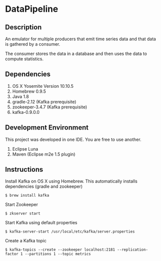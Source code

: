 # DataPipeline


## Description
An emulator for multiple producers that emit time series data and that data is gathered by a consumer.

The consumer stores the data in a database and then uses the data to compute statistics.

## Dependencies

1. OS X Yosemite Version 10.10.5
2. Homebrew 0.9.5 
3. Java 1.8
4. gradle-2.12 (Kafka prerequisite)
5. zookeeper-3.4.7 (Kafka prerequisite)
6. kafka-0.9.0.0

## Development Environment
This project was developed in one IDE. You are free to use another.  
1. Eclipse Luna 
2. Maven (Eclipse m2e 1.5 plugin)

## Instructions
Install Kafka on OS X using Homebrew.
This automatically installs dependencies (gradle and zookeeper) 
```shell
$ brew install kafka
```
Start Zookeeper
```shell
$ zkserver start
```
Start Kafka using default properties
```shell
$ kafka-server-start /usr/local/etc/kafka/server.properties
```
Create a Kafka topic
```shell
$ kafka-topics --create --zookeeper localhost:2181 --replication-factor 1 --partitions 1 --topic metrics
```

